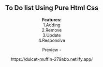 <center>
<h2>To Do list Using Pure Html Css</h2>
<p>
<strong>Features:</strong><br>
1.Adding<br>
2.Remove<br>
3.Update<br>
4.Responsive<br></p>
<a href="https://dulcet-muffin-279abb.netlify.app/" style="text-decoration: none;">Preview<a> - <p>https://dulcet-muffin-279abb.netlify.app/<p>
</center>

